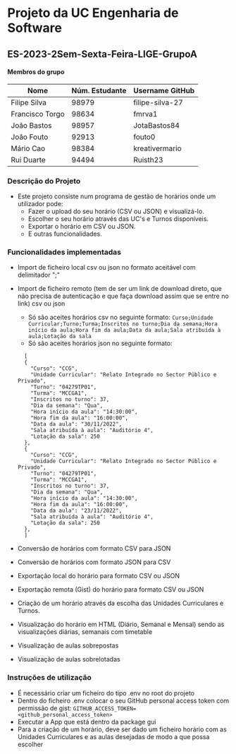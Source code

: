 # Projeto da UC Engenharia de Software

## ES-2023-2Sem-Sexta-Feira-LIGE-GrupoA

#### Membros do grupo
| Nome            | Núm. Estudante | Username GitHub         |
|----------------|----------------|-------------------------|
| Filipe Silva    | 98979          | filipe-silva-27         |
| Francisco Torgo | 98634          | fmrva1                  |
| João Bastos     | 98957          | JotaBastos84            | 
| João Fouto      | 92913          | fouto0                  |
| Mário Cao       | 98384          | kreativermario          |
| Rui Duarte      | 94494          | Ruisth23                |

### Descrição do Projeto

- Este projeto consiste num programa de gestão de horários onde um utilizador pode:
  - Fazer o upload do seu horário (CSV ou JSON) e visualizá-lo.
  - Escolher o seu horário através das UC's e Turnos disponíveis.
  - Exportar o horário em CSV ou JSON.
  - E outras funcionalidades.

### Funcionalidades implementadas

- Import de ficheiro local csv ou json no formato aceitável com delimitador ";" 
- Import de ficheiro remoto (tem de ser um link de download direto, que não precisa de autenticação e que faça download assim que se entre no link) csv ou json 
  - Só são aceites horários csv no seguinte formato: 
  ```Curso;Unidade Curricular;Turno;Turma;Inscritos no turno;Dia da semana;Hora início da aula;Hora fim da aula;Data da aula;Sala atribuída à aula;Lotação da sala```
  - Só são aceites horários json no seguinte formato:
  ```
    [
    {
      "Curso": "CCG",
      "Unidade Curricular": "Relato Integrado no Sector Público e Privado",
      "Turno": "04279TP01",
      "Turma": "MCCGA1",
      "Inscritos no turno": 37,
      "Dia da semana": "Qua",
      "Hora início da aula": "14:30:00",
      "Hora fim da aula": "16:00:00",
      "Data da aula": "30/11/2022",
      "Sala atribuída à aula": "Auditório 4",
      "Lotação da sala": 250
    },
    {
      "Curso": "CCG",
      "Unidade Curricular": "Relato Integrado no Sector Público e Privado",
      "Turno": "04279TP01",
      "Turma": "MCCGA1",
      "Inscritos no turno": 37,
      "Dia da semana": "Qua",
      "Hora início da aula": "14:30:00",
      "Hora fim da aula": "16:00:00",
      "Data da aula": "23/11/2022",
      "Sala atribuída à aula": "Auditório 4",
      "Lotação da sala": 250
    },
    ]
    ```

- Conversão de horários com formato CSV para JSON
- Conversão de horários com formato JSON para CSV
- Exportação local do horário para formato CSV ou JSON
- Exportação remota (Gist) do horário para formato CSV ou JSON
- Criação de um horário através da escolha das Unidades Curriculares e Turnos.
- Visualização do horário em HTML (Diário, Semanal e Mensal) sendo as visualizações diárias, semanais com timetable
- Visualização de aulas sobrepostas
- Visualização de aulas sobrelotadas



### Instruções de utilização

- É necessário criar um ficheiro do tipo .env no root do projeto
- Dentro do ficheiro .env colocar o seu GitHub personal access token com permissão de gist:
```GITHUB_ACCESS_TOKEN=<github_personal_access_token>```
- Executar a App que está dentro da package gui
- Para a criação de um horário, deve ser dado um ficheiro horário com as Unidades Curriculares e as aulas desejadas de modo a que possa escolher
